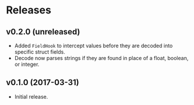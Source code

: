 Releases
========

v0.2.0 (unreleased)
-------------------

-   Added `FieldHook` to intercept values before they are decoded into specific
    struct fields.
-   Decode now parses strings if they are found in place of a float, boolean,
    or integer.


v0.1.0 (2017-03-31)
-------------------

-   Initial release.
